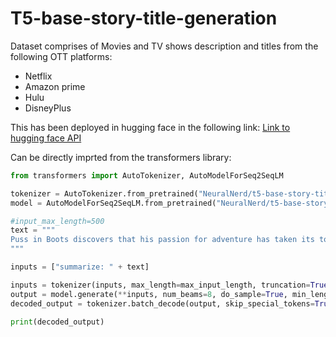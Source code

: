 # T5-base-story-title-generation

Dataset comprises of Movies and TV shows description and titles from the following OTT platforms:
- Netflix 
- Amazon prime 
- Hulu
- DisneyPlus

This has been deployed in hugging face in the following link:
[Link to hugging face API](https://huggingface.co/NeuralNerd/t5-base-story-title-generation)

Can be directly imprted from the transformers library:

```python
from transformers import AutoTokenizer, AutoModelForSeq2SeqLM

tokenizer = AutoTokenizer.from_pretrained("NeuralNerd/t5-base-story-title-generation")
model = AutoModelForSeq2SeqLM.from_pretrained("NeuralNerd/t5-base-story-title-generation")

#input_max_length=500
text = """
Puss in Boots discovers that his passion for adventure has taken its toll: he has burnt through eight of his nine lives. Puss sets out on an epic journey to find the mythical Last Wish and restore his nine lives.
"""

inputs = ["summarize: " + text]

inputs = tokenizer(inputs, max_length=max_input_length, truncation=True, return_tensors="pt")
output = model.generate(**inputs, num_beams=8, do_sample=True, min_length=10, max_length=64)
decoded_output = tokenizer.batch_decode(output, skip_special_tokens=True)[0]

print(decoded_output)
```
